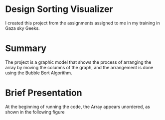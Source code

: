 # Design Sorting Visualizer
I created this project from the assignments assigned to me in my training in Gaza sky Geeks.

# Summary 
The project is a graphic model that shows the process of arranging the array by moving the columns of the graph, and the arrangement is done using the Bubble Bort Algorithm.

# Brief Presentation
At the beginning of running the code, the Array appears unordered, as shown in the following figure
<imag src="https://user-images.githubusercontent.com/57049753/229534980-4940f18f-83e3-497d-851f-2a6643ab1cd0.png">



